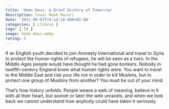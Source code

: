 ```yaml
---
title: 'Homo Deus: A Brief History of Tomorrow'
description: Yuval Noah Harari
date: '2021-06-07T19:14:10.000+02:00'
categories: [ Llibres ]
tags: [ EN ]
image: homo_deus.webp
rating: 5
---
```


If an English youth decided to join Amnesty International and travel to Syria to protect the human rights of refugees, he will be seen as a hero. In the Middle Ages people would have thought he had gone bonkers. Nobody in twelfth-century England knew what human rights were. You want to travel to the Middle East and risk your life not in order to kill Muslims, but to protect one group of Muslims from another? You must be out of your mind.

That’s how history unfolds. People weave a web of meaning, believe in it with all their heart, but sooner or later the web unravels, and when we look back we cannot understand how anybody could have taken it seriously.
